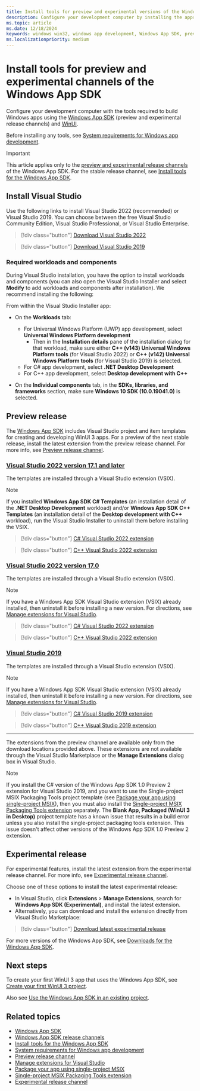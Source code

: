 ```yaml
---
title: Install tools for preview and experimental versions of the Windows App SDK
description: Configure your development computer by installing the appropriate tools to develop apps for Windows by using the preview and experimental channels of the [Windows App SDK](./index.md).
ms.topic: article
ms.date: 12/18/2024
keywords: windows win32, windows app development, Windows App SDK, preview, experimental
ms.localizationpriority: medium
---
```


# Install tools for preview and experimental channels of the Windows App SDK

Configure your development computer with the tools required to build Windows apps using the [Windows App SDK](./index.md) (preview and experimental release channels) and [WinUI](/windows/apps/winui/winui3/).

Before installing any tools, see [System requirements for Windows app development](system-requirements.md).

> [!IMPORTANT]
> This article applies only to the [preview and experimental release channels](./release-channels.md) of the Windows App SDK. For the stable release channel, see [Install tools for the Windows App SDK](./set-up-your-development-environment.md).

## Install Visual Studio

Use the following links to install Visual Studio 2022 (recommended) or Visual Studio 2019. You can choose between the free Visual Studio Community Edition, Visual Studio Professional, or Visual Studio Enterprise.

> [!div class="button"]
> [Download Visual Studio 2022](/visualstudio/releases/2022/release-notes)

> [!div class="button"]
> [Download Visual Studio 2019](/visualstudio/releases/2019/release-notes)

### Required workloads and components

During Visual Studio installation, you have the option to install workloads and components (you can also open the Visual Studio Installer and select **Modify** to add workloads and components after installation). We recommend installing the following:

From within the Visual Studio Installer app:

* On the **Workloads** tab:
  * For Universal Windows Platform (UWP) app development, select **Universal Windows Platform development**
    * Then in the **Installation details** pane of the installation dialog for that workload, make sure either **C++ (v143) Universal Windows Platform tools** (for Visual Studio 2022) or **C++ (v142) Universal Windows Platform tools** (for Visual Studio 2019) is selected.
  * For C# app development, select **.NET Desktop Development**
  * For C++ app development, select **Desktop development with C++**

* On the **Individual components** tab, in the **SDKs, libraries, and frameworks** section, make sure **Windows 10 SDK (10.0.19041.0)** is selected.

## Preview release

The [Windows App SDK](index.md) includes Visual Studio project and item templates for creating and developing WinUI 3 apps. For a preview of the next stable release, install the latest extension from the preview release channel. For more info, see [Preview release channel](preview-channel.md).

### [Visual Studio 2022 version 17.1 and later](#tab/vs-2022-17-1)

The templates are installed through a Visual Studio extension (VSIX).

> [!NOTE]
> If you installed **Windows App SDK C# Templates** (an installation detail of the **.NET Desktop Development** workload) and/or **Windows App SDK C++ Templates** (an installation detail of the **Desktop development with C++** workload), run the Visual Studio Installer to uninstall them before installing the VSIX.

> [!div class="button"]
> [C# Visual Studio 2022 extension](https://aka.ms/windowsappsdk/1.0-preview3/extension/VS2022/csharp)

> [!div class="button"]
> [C++ Visual Studio 2022 extension](https://aka.ms/windowsappsdk/1.0-preview3/extension/VS2022/cpp)

### [Visual Studio 2022 version 17.0](#tab/vs-2022-17)

The templates are installed through a Visual Studio extension (VSIX).

> [!NOTE]
> If you have a Windows App SDK Visual Studio extension (VSIX) already installed, then uninstall it before installing a new version. For directions, see [Manage extensions for Visual Studio](/visualstudio/ide/finding-and-using-visual-studio-extensions).

> [!div class="button"]
> [C# Visual Studio 2022 extension](https://aka.ms/windowsappsdk/1.0-preview3/extension/VS2022/csharp)

> [!div class="button"]
> [C++ Visual Studio 2022 extension](https://aka.ms/windowsappsdk/1.0-preview3/extension/VS2022/cpp)

### [Visual Studio 2019](#tab/vs-2019)

The templates are installed through a Visual Studio extension (VSIX).

> [!NOTE]
> If you have a Windows App SDK Visual Studio extension (VSIX) already installed, then uninstall it before installing a new version. For directions, see [Manage extensions for Visual Studio](/visualstudio/ide/finding-and-using-visual-studio-extensions).

> [!div class="button"]
> [C# Visual Studio 2019 extension](https://aka.ms/windowsappsdk/1.0-preview3/extension/VS2019/csharp)

> [!div class="button"]
> [C++ Visual Studio 2019 extension](https://aka.ms/windowsappsdk/1.0-preview3/extension/VS2019/cpp)

---

The extensions from the preview channel are available only from the download locations provided above. These extensions are not available through the Visual Studio Marketplace or the **Manage Extensions** dialog box in Visual Studio.

> [!NOTE]
> If you install the C# version of the Windows App SDK 1.0 Preview 2 extension for Visual Studio 2019, and you want to use the Single-project MSIX Packaging Tools project template (see [Package your app using single-project MSIX](./single-project-msix.md)), then you must also install the [Single-project MSIX Packaging Tools extension](https://marketplace.visualstudio.com/items?itemName=ProjectReunion.MicrosoftSingleProjectMSIXPackagingTools) separately. The **Blank App, Packaged (WinUI 3 in Desktop)** project template has a known issue that results in a build error unless you also install the single-project packaging tools extension. This issue doesn't affect other versions of the Windows App SDK 1.0 Preview 2 extension.

## Experimental release

For experimental features, install the latest extension from the experimental release channel. For more info, see [Experimental release channel](experimental-channel.md).

Choose one of these options to install the latest experimental release:

* In Visual Studio, click **Extensions** > **Manage Extensions**, search for **Windows App SDK (Experimental)**, and install the latest extension.
* Alternatively, you can download and install the extension directly from Visual Studio Marketplace:

> [!div class="button"]
> [Download latest experimental release](https://aka.ms/windowsappsdk/experimental-vsix)

For more versions of the Windows App SDK, see [Downloads for the Windows App SDK](downloads.md).

## Next steps

To create your first WinUI 3 app that uses the Windows App SDK, see [Create your first WinUI 3 project](../winui/winui3/create-your-first-winui3-app.md).

Also see [Use the Windows App SDK in an existing project](use-windows-app-sdk-in-existing-project.md).

## Related topics

* [Windows App SDK](./index.md)
* [Windows App SDK release channels](./release-channels.md)
* [Install tools for the Windows App SDK](./set-up-your-development-environment.md)
* [System requirements for Windows app development](system-requirements.md)
* [Preview release channel](preview-channel.md)
* [Manage extensions for Visual Studio](/visualstudio/ide/finding-and-using-visual-studio-extensions)
* [Package your app using single-project MSIX](./single-project-msix.md)
* [Single-project MSIX Packaging Tools extension](https://marketplace.visualstudio.com/items?itemName=ProjectReunion.MicrosoftSingleProjectMSIXPackagingTools)
* [Experimental release channel](experimental-channel.md)